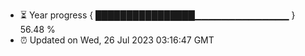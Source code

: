 - ⏳ Year progress { ████████████████▁▁▁▁▁▁▁▁▁▁▁▁▁▁ } 56.48 %
- ⏰ Updated on Wed, 26 Jul 2023 03:16:47 GMT

